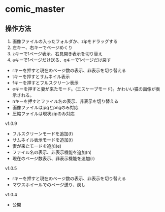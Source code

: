 # comic_master

## 操作方法

1. 画像ファイルの入ったフォルダか、zipをドラッグする
2. 左キー、右キーでページめくり
3. zキーで1ページ表示、右見開き表示を切り替え
4. aキーで1ページだけ送る、qキーで1ページだけ戻す

* rキーを押すと現在のページ数の表示、非表示を切り替える
* tキーを押すとサムネイル表示
* fキーを押すとフルスクリーン表示
* eキーを押すと妻が来たモード。(エスケープモード)。かわいい猫の画像が表示される。
* nキーを押すとファイル名の表示、非表示を切り替える
* 画像ファイルはjpgとpngのみ対応
* 圧縮ファイルは現状zipのみ対応

v1.0.9

* フルスクリーンモードを追加(f)
* サムネイル表示モードを追加(t)
* 妻が来たモードを追加(e)
* ファイル名の表示、非表示機能を追加(n)
* 現在のページ数表示、非表示機能を追加(r)

v1.0.5

* rキーを押すと現在のページ数の表示、非表示を切り替える
* マウスホイールでのページ送り、戻し

v1.0.4

* 公開
